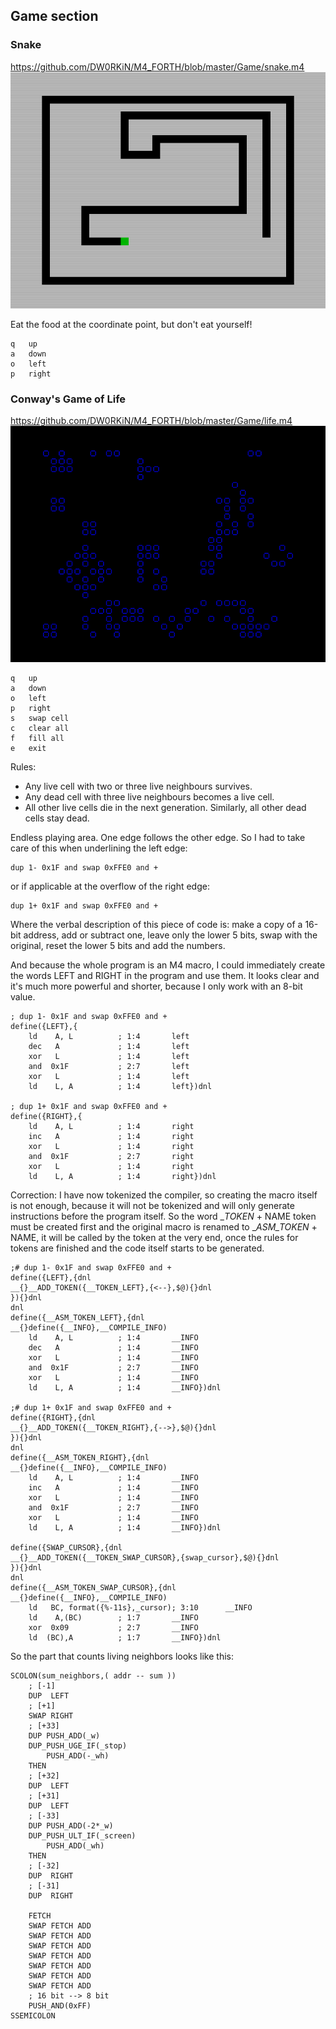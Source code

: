 ## Game section

### Snake

https://github.com/DW0RKiN/M4_FORTH/blob/master/Game/snake.m4
![Snake Game screenshot](https://github.com/DW0RKiN/M4_FORTH/blob/master/Game/snake.png)

Eat the food at the coordinate point, but don't eat yourself!

    q   up
    a   down
    o   left
    p   right

### Conway's Game of Life

https://github.com/DW0RKiN/M4_FORTH/blob/master/Game/life.m4
![Conway's Game of Life screenshot](https://github.com/DW0RKiN/M4_FORTH/blob/master/Game/life.png)

    q   up
    a   down
    o   left
    p   right
    s   swap cell
    c   clear all
    f   fill all
    e   exit

Rules:
- Any live cell with two or three live neighbours survives. 
- Any dead cell with three live neighbours becomes a live cell.
- All other live cells die in the next generation. Similarly, all other dead cells stay dead.

Endless playing area. One edge follows the other edge.
So I had to take care of this when underlining the left edge:

    dup 1- 0x1F and swap 0xFFE0 and +
or if applicable at the overflow of the right edge:

    dup 1+ 0x1F and swap 0xFFE0 and +
Where the verbal description of this piece of code is: make a copy of a 16-bit address, add or subtract one, leave only the lower 5 bits, swap with the original, reset the lower 5 bits and add the numbers.

And because the whole program is an M4 macro, I could immediately create the words LEFT and RIGHT in the program and use them. It looks clear and it's much more powerful and shorter, because I only work with an 8-bit value.

    ; dup 1- 0x1F and swap 0xFFE0 and +
    define({LEFT},{
        ld    A, L          ; 1:4       left
        dec   A             ; 1:4       left
        xor   L             ; 1:4       left
        and  0x1F           ; 2:7       left
        xor   L             ; 1:4       left
        ld    L, A          ; 1:4       left})dnl

    ; dup 1+ 0x1F and swap 0xFFE0 and +
    define({RIGHT},{
        ld    A, L          ; 1:4       right
        inc   A             ; 1:4       right
        xor   L             ; 1:4       right
        and  0x1F           ; 2:7       right
        xor   L             ; 1:4       right
        ld    L, A          ; 1:4       right})dnl
        
Correction: I have now tokenized the compiler, so creating the macro itself is not enough, because it will not be tokenized and will only generate instructions before the program itself. 
So the word __TOKEN_ + NAME token must be created first and the original macro is renamed to __ASM_TOKEN_ + NAME, it will be called by the token at the very end, once the rules for tokens are finished and the code itself starts to be generated.

    ;# dup 1- 0x1F and swap 0xFFE0 and + 
    define({LEFT},{dnl
    __{}__ADD_TOKEN({__TOKEN_LEFT},{<--},$@){}dnl
    }){}dnl
    dnl
    define({__ASM_TOKEN_LEFT},{dnl
    __{}define({__INFO},__COMPILE_INFO)
        ld    A, L          ; 1:4       __INFO
        dec   A             ; 1:4       __INFO
        xor   L             ; 1:4       __INFO
        and  0x1F           ; 2:7       __INFO
        xor   L             ; 1:4       __INFO
        ld    L, A          ; 1:4       __INFO})dnl
    
    ;# dup 1+ 0x1F and swap 0xFFE0 and + 
    define({RIGHT},{dnl
    __{}__ADD_TOKEN({__TOKEN_RIGHT},{-->},$@){}dnl
    }){}dnl
    dnl
    define({__ASM_TOKEN_RIGHT},{dnl
    __{}define({__INFO},__COMPILE_INFO)
        ld    A, L          ; 1:4       __INFO
        inc   A             ; 1:4       __INFO
        xor   L             ; 1:4       __INFO
        and  0x1F           ; 2:7       __INFO
        xor   L             ; 1:4       __INFO
        ld    L, A          ; 1:4       __INFO})dnl
    
    define({SWAP_CURSOR},{dnl
    __{}__ADD_TOKEN({__TOKEN_SWAP_CURSOR},{swap_cursor},$@){}dnl
    }){}dnl
    dnl
    define({__ASM_TOKEN_SWAP_CURSOR},{dnl
    __{}define({__INFO},__COMPILE_INFO)
        ld   BC, format({%-11s},_cursor); 3:10      __INFO
        ld    A,(BC)        ; 1:7       __INFO
        xor  0x09           ; 2:7       __INFO
        ld  (BC),A          ; 1:7       __INFO})dnl


So the part that counts living neighbors looks like this:

    SCOLON(sum_neighbors,( addr -- sum ))
        ; [-1]
        DUP  LEFT
        ; [+1]
        SWAP RIGHT
        ; [+33]
        DUP PUSH_ADD(_w)
        DUP_PUSH_UGE_IF(_stop)
            PUSH_ADD(-_wh)
        THEN
        ; [+32]
        DUP  LEFT
        ; [+31]
        DUP  LEFT
        ; [-33]
        DUP PUSH_ADD(-2*_w)
        DUP_PUSH_ULT_IF(_screen)
            PUSH_ADD(_wh)
        THEN
        ; [-32]
        DUP  RIGHT
        ; [-31]
        DUP  RIGHT

        FETCH 
        SWAP FETCH ADD
        SWAP FETCH ADD
        SWAP FETCH ADD
        SWAP FETCH ADD
        SWAP FETCH ADD
        SWAP FETCH ADD
        SWAP FETCH ADD
        ; 16 bit --> 8 bit
        PUSH_AND(0xFF)
    SSEMICOLON
